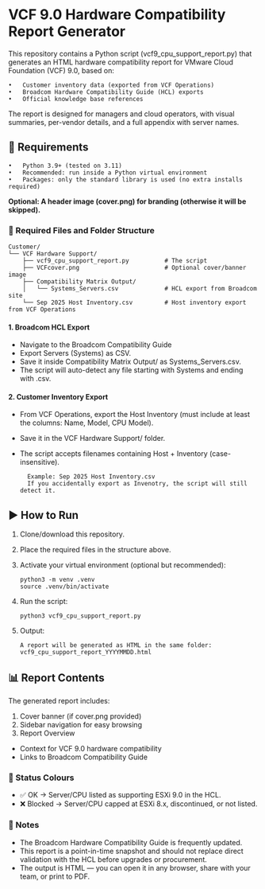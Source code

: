 # VCF 9.0 Hardware Compatibility Report Generator
This repository contains a Python script (vcf9_cpu_support_report.py) that generates an HTML hardware compatibility report for VMware Cloud Foundation (VCF) 9.0, based on:

    •	Customer inventory data (exported from VCF Operations)
    •	Broadcom Hardware Compatibility Guide (HCL) exports
    •	Official knowledge base references

The report is designed for managers and cloud operators, with visual summaries, per-vendor details, and a full appendix with server names.
 
## 🔧 Requirements

    •	Python 3.9+ (tested on 3.11)
    •	Recommended: run inside a Python virtual environment
    •	Packages: only the standard library is used (no extra installs required)

**Optional: A header image (cover.png) for branding (otherwise it will be skipped).**
 
### 📂 Required Files and Folder Structure

    Customer/
    └── VCF Hardware Support/
        ├── vcf9_cpu_support_report.py          # The script
        ├── VCFcover.png                        # Optional cover/banner image
        ├── Compatibility Matrix Output/
        │   └── Systems_Servers.csv             # HCL export from Broadcom site
        └── Sep 2025 Host Inventory.csv         # Host inventory export from VCF Operations

#### 1. Broadcom HCL Export
- Navigate to the Broadcom Compatibility Guide
- Export Servers (Systems) as CSV.
- Save it inside Compatibility Matrix Output/ as Systems_Servers.csv.
- The script will auto-detect any file starting with Systems and ending with .csv.

#### 2. Customer Inventory Export
- From VCF Operations, export the Host Inventory (must include at least the columns: Name, Model, CPU Model).
- Save it in the VCF Hardware Support/ folder.
- The script accepts filenames containing Host + Inventory (case-insensitive).

        Example: Sep 2025 Host Inventory.csv
        If you accidentally export as Invenotry, the script will still detect it.

## ▶️ How to Run

1.	Clone/download this repository.
2.	Place the required files in the structure above.
3.	Activate your virtual environment (optional but recommended):

        python3 -m venv .venv
        source .venv/bin/activate

4.	Run the script:

        python3 vcf9_cpu_support_report.py

5.	Output:

        A report will be generated as HTML in the same folder:
        vcf9_cpu_support_report_YYYYMMDD.html

## 📊 Report Contents

The generated report includes:
1.	Cover banner (if cover.png provided)
2.	Sidebar navigation for easy browsing
3.	Report Overview
  - Context for VCF 9.0 hardware compatibility
  - Links to Broadcom Compatibility Guide

### 🎨 Status Colours

- ✅ OK → Server/CPU listed as supporting ESXi 9.0 in the HCL.
- ❌ Blocked → Server/CPU capped at ESXi 8.x, discontinued, or not listed.
 
### 📌 Notes
- The Broadcom Hardware Compatibility Guide is frequently updated.
- This report is a point-in-time snapshot and should not replace direct validation with the HCL before upgrades or procurement.
- The output is HTML — you can open it in any browser, share with your team, or print to PDF.

